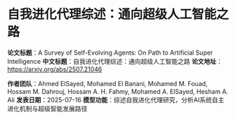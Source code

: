 # 自我进化代理综述：通向超级人工智能之路

**论文标题**：A Survey of Self-Evolving Agents: On Path to Artificial Super Intelligence
**中文标题**：自我进化代理综述：通向超级人工智能之路
**论文地址**：https://arxiv.org/abs/2507.21046

**作者团队**：Ahmed ElSayed, Mohamed El Banani, Mohamed M. Fouad, Hossam M. Dahrouj, Hossam A. H. Fahmy, Mohamed A. ElSayed, Hesham A. Ali
**发表日期**：2025-07-16
**模型功能**：综述自我进化代理研究，分析AI系统自主进化机制与超级智能发展路径
